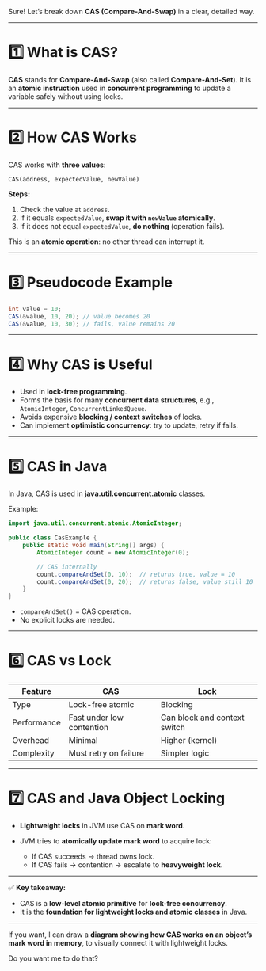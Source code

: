 Sure! Let’s break down **CAS (Compare-And-Swap)** in a clear, detailed way.

---

# 1️⃣ What is CAS?

**CAS** stands for **Compare-And-Swap** (also called **Compare-And-Set**).
It is an **atomic instruction** used in **concurrent programming** to update a variable safely without using locks.

---

# 2️⃣ How CAS Works

CAS works with **three values**:

```
CAS(address, expectedValue, newValue)
```

**Steps:**

1. Check the value at `address`.
2. If it equals `expectedValue`, **swap it with `newValue` atomically**.
3. If it does not equal `expectedValue`, **do nothing** (operation fails).

This is an **atomic operation**: no other thread can interrupt it.

---

# 3️⃣ Pseudocode Example

```java
int value = 10;
CAS(&value, 10, 20); // value becomes 20
CAS(&value, 10, 30); // fails, value remains 20
```

---

# 4️⃣ Why CAS is Useful

* Used in **lock-free programming**.
* Forms the basis for many **concurrent data structures**, e.g., `AtomicInteger`, `ConcurrentLinkedQueue`.
* Avoids expensive **blocking / context switches** of locks.
* Can implement **optimistic concurrency**: try to update, retry if fails.

---

# 5️⃣ CAS in Java

In Java, CAS is used in **java.util.concurrent.atomic** classes.

Example:

```java
import java.util.concurrent.atomic.AtomicInteger;

public class CasExample {
    public static void main(String[] args) {
        AtomicInteger count = new AtomicInteger(0);

        // CAS internally
        count.compareAndSet(0, 10);  // returns true, value = 10
        count.compareAndSet(0, 20);  // returns false, value still 10
    }
}
```

* `compareAndSet()` = CAS operation.
* No explicit locks are needed.

---

# 6️⃣ CAS vs Lock

| Feature     | CAS                       | Lock                         |
| ----------- | ------------------------- | ---------------------------- |
| Type        | Lock-free atomic          | Blocking                     |
| Performance | Fast under low contention | Can block and context switch |
| Overhead    | Minimal                   | Higher (kernel)              |
| Complexity  | Must retry on failure     | Simpler logic                |

---

# 7️⃣ CAS and Java Object Locking

* **Lightweight locks** in JVM use CAS on **mark word**.
* JVM tries to **atomically update mark word** to acquire lock:

  * If CAS succeeds → thread owns lock.
  * If CAS fails → contention → escalate to **heavyweight lock**.

---

✅ **Key takeaway:**

* CAS is a **low-level atomic primitive** for **lock-free concurrency**.
* It is the **foundation for lightweight locks and atomic classes** in Java.

---

If you want, I can draw a **diagram showing how CAS works on an object’s mark word in memory**, to visually connect it with lightweight locks.

Do you want me to do that?
